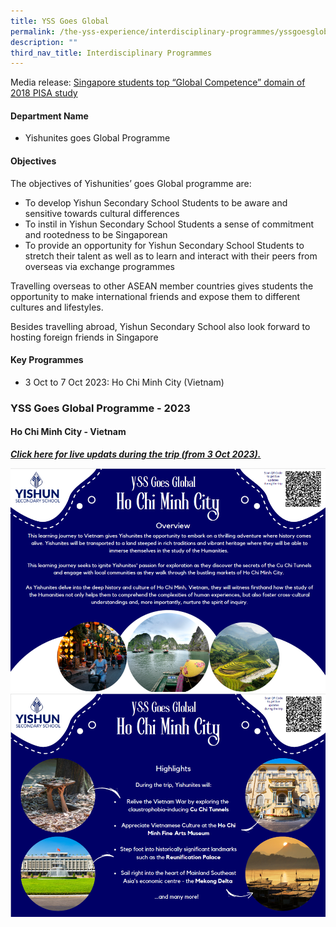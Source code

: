 ```yaml
---
title: YSS Goes Global
permalink: /the-yss-experience/interdisciplinary-programmes/yssgoesglobal/
description: ""
third_nav_title: Interdisciplinary Programmes
---
```

Media release: [Singapore students top “Global Competence” domain of 2018 PISA study](/accolades/school/)

#### Department Name

*   Yishunites goes Global Programme 

#### Objectives

The objectives of Yishunities’ goes Global programme are:

*   To develop Yishun Secondary School Students to be aware and sensitive towards cultural differences
*   To instil in Yishun Secondary School Students a sense of commitment and rootedness to be Singaporean
*   To provide an opportunity for Yishun Secondary School Students to stretch their talent as well as to learn and interact with their peers from overseas via exchange programmes


Travelling overseas to other ASEAN member countries gives students the opportunity to make international friends and expose them to different cultures and lifestyles.


Besides travelling abroad, Yishun Secondary School also look forward to hosting foreign friends in Singapore


#### Key Programmes

* 3 Oct to 7 Oct 2023: Ho Chi Minh City (Vietnam)

### YSS Goes Global Programme - 2023

#### Ho Chi Minh City - Vietnam

***[Click here for live updats during the trip (from 3 Oct 2023).](/vietnam/)***

![](/images/YSS%20Exp/YSS_Goes_Global/posterpg1.png)
![](/images/YSS%20Exp/YSS_Goes_Global/posterpg2.png)